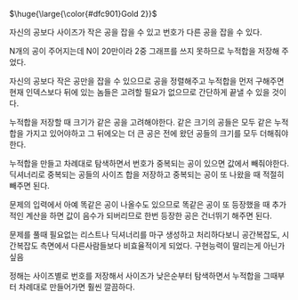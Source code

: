 <p>$\huge{\large{\color{#dfc901}Gold 2}}$</p>

자신의 공보다 사이즈가 작은 공을 잡을 수 있고 번호가 다른 공을 잡을 수 있다.

N개의 공이 주어지는데 N이 20만이라 2중 그래프를 쓰지 못하므로 누적합을 저장해 주었다.

자신의 공보다 작은 공만을 잡을 수 있으므로 공을 정렬해주고 누적합을 먼저 구해주면 현재 인덱스보다 뒤에 있는 놈들은 고려할 필요가 없으므로 간단하게 끝낼 수 있을 것이다.

누적합을 저장할 때 크기가 같은 공을 고려해야한다. 같은 크기의 공들은 모두 같은 누적합을 가지고 있어야하고 그 뒤에오는 더 큰 공은 전에 왔던 공들의 크기를 모두 더해줘야 한다.

누적합을 만들고 차례대로 탐색하면서 번호가 중복되는 공이 있으면 값에서 빼줘야한다. 딕셔너리로 중복되는 공들의 사이즈 합을 저장하고 중복되는 공이 또 나왔을 때 적절히 빼주면 된다.

문제의 입력에서 아예 똑같은 공이 나올수도 있으므로 똑같은 공이 또 등장했을 때 추가적인 계산을 하면 값이 음수가 되버리므로 한번 등장한 공은 건너뛰기 해주면 된다.

문제를 풀때 필요없는 리스트나 딕셔너리를 마구 생성하고 처리하다보니 공간복잡도, 시간복잡도 측면에서 다른사람들보다 비효율적이게 되었다. 구현능력이 딸리는게 아닌가 싶음

정해는 사이즈별로 번호를 저장해서 사이즈가 낮은순부터 탐색하면서 누적합을 그때부터 차례대로 만들어가면 훨씬 깔끔하다.
